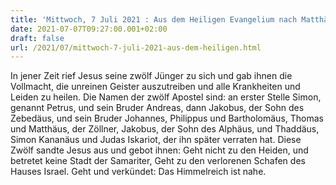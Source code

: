 ```yaml
---
title: 'Mittwoch, 7 Juli 2021 : Aus dem Heiligen Evangelium nach Matthäus - Mt 10,1-7.'
date: 2021-07-07T09:27:00.001+02:00
draft: false
url: /2021/07/mittwoch-7-juli-2021-aus-dem-heiligen.html
---
```


In jener Zeit rief Jesus seine zwölf Jünger zu sich und gab ihnen die Vollmacht, die unreinen Geister auszutreiben und alle Krankheiten und Leiden zu heilen. Die Namen der zwölf Apostel sind: an erster Stelle Simon, genannt Petrus, und sein Bruder Andreas, dann Jakobus, der Sohn des Zebedäus, und sein Bruder Johannes, Philippus und Bartholomäus, Thomas und Matthäus, der Zöllner, Jakobus, der Sohn des Alphäus, und Thaddäus, Simon Kananäus und Judas Iskariot, der ihn später verraten hat. Diese Zwölf sandte Jesus aus und gebot ihnen: Geht nicht zu den Heiden, und betretet keine Stadt der Samariter, Geht zu den verlorenen Schafen des Hauses Israel. Geht und verkündet: Das Himmelreich ist nahe.